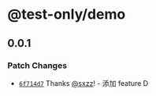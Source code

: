 # @test-only/demo

## 0.0.1

### Patch Changes

- [`6f714d7`](https://github.com/sxzz/changesets-demo/commit/6f714d7e22dd054440891b322a0e3987acdef826) Thanks [@sxzz](https://github.com/sxzz)! - 添加 feature D
